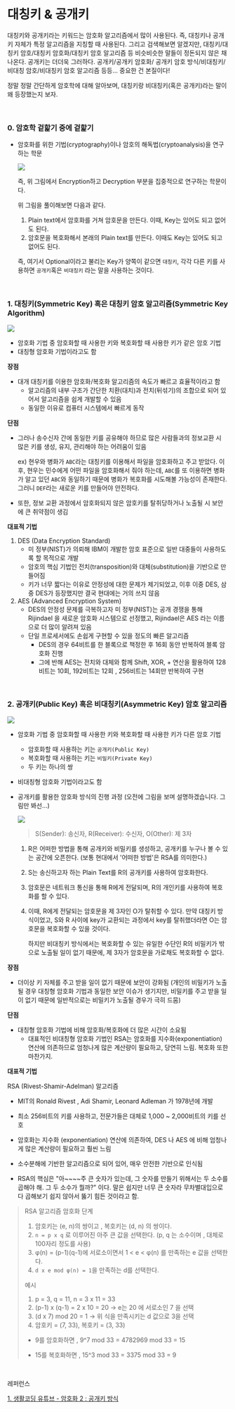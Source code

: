 # 대칭키 & 공개키

대칭키와 공개키라는 키워드는 암호화 알고리즘에서 많이 사용된다. 즉, 대칭키나 공개키 자체가 특정 알고리즘을 지칭할 때 사용된다. 그리고 검색해보면 알겠지만, 대칭키/대칭키 암호/대칭키 암호화/대칭키 암호 알고리즘 등 비슷비슷한 말들이 정돈되지 않은 채 나온다. 공개키는 더더욱 그러하다. 공개키/공개키 암호화/ 공개키 암호 방식/비대칭키/비대칭 암호/비대칭키 암호 알고리즘 등등... 중요한 건 본질이다! 

정말 정말 간단하게 암호학에 대해 알아보며, 대칭키랑 비대칭키(혹은 공개키)라는 말이 왜 등장했는지 보자.

<br>

### 0. 암호학 겉핥기 중에 겉핥기

- 암호화를 위한 기법(cryptography)이나 암호의 해독법(cryptoanalysis)을 연구하는 학문

  ![](https://i.imgur.com/iRCNCHh.png)

  즉, 위 그림에서 Encryption하고 Decryption 부분을 집중적으로 연구하는 학문이다.


  위 그림을 풀이해보면 다음과 같다.

  1. Plain text에서 암호화를 거쳐 암호문을 만든다. 이때, Key는 있어도 되고 없어도 된다.
  2. 암호문을 복호화해서 본래의 Plain text를 만든다. 이때도 Key는 있어도 되고 없어도 된다.

  즉, 여기서 Optional이라고 불리는 Key가 양쪽이 같으면 `대칭키`, 각각 다른 키를 사용하면 `공개키`혹은 `비대칭키` 라는 말을 사용하는 것이다.

<br>

### 1. 대칭키(Symmetric Key) 혹은 대칭키 암호 알고리즘(Symmetric Key Algorithm)

![](https://i.imgur.com/agzLmxr.png)

- 암호화 기법 중 암호화할 때 사용한 키와 복호화할 때 사용한 키가 같은 암호 기법
- 대칭형 암호화 기법이라고도 함

**장점**

- 대개 대칭키를 이용한 암호화/복호화 알고리즘의 속도가 빠르고 효율적이라고 함
  - 알고리즘의 내부 구조가 간단한 치환(대치)과 전치(뒤섞기)의 조합으로 되어 있어서 알고리즘을 쉽게 개발할 수 있음
  - 동일한 이유로 컴퓨터 시스템에서 빠르게 동작

**단점**

- 그러나 송수신자 간에 동일한 키를 공유해야 하므로 많은 사람들과의 정보교환 시 많은 키를 생성, 유지, 관리해야 하는 어려움이 있음

  ex) 현우와 병화가 `ABC`라는 대칭키를 이용해서 파일을 암호화하고 주고 받았다. 이후, 현우는 민수에게 어떤 파일을 암호화해서 줘야 하는데, `ABC`를 또 이용하면 병화가 알고 있던 `ABC`와 동일하기 때문에 병화가 복호화를 시도해볼 가능성이 존재한다. 그러니 `DEF`라는 새로운 키를 만들어야 안전하다.

- 또한, 정보 교환 과정에서 암호화되지 않은 암호키를 탈취당하거나 노출될 시 보안에 큰 취약점이 생김

**대표적 기법**

1. DES (Data Encryption Standard)
   - 미 정부(NIST)가 의뢰해 IBM이 개발한 암호 표준으로 일반 대중들이 사용하도록 할 목적으로 개발
   - 암호의 핵심 기법인 전치(transposition)와 대체(substitution)을 기반으로 만들어짐
   - 키가 너무 짧다는 이유로 안정성에 대한 문제가 제기되었고, 이후 이중 DES, 삼중 DES가 등장했지만 결국 현대에는 거의 쓰지 않음
2. AES (Advanced Encryption System)
   - DES의 안정성 문제를 극복하고자 미 정부(NIST)는 공개 경쟁을 통해 Rijindael 을 새로운 암호화 시스템으로 선정했고, Rijindael은 AES 라는 이름으로 더 많이 알려져 있음
   - 단일 프로세서에도 손쉽게 구현할 수 있을 정도의 빠른 알고리즘
     - DES의 경우 64비트를 한 블록으로 책정한 후 16회 동안 반복하여 블록 암호화 진행
     - 그에 반해 AES는 전치와 대체와 함께 Shift, XOR, + 연산을 활용하여 128비트는 10회, 192비트는 12회 , 256비트는 14회만 반복하여 구현

<br>

### 2. 공개키(Public Key) 혹은 비대칭키(Asymmetric Key) 암호 알고리즘

![](https://i.imgur.com/XoV4P2l.png)

- 암호화 기법 중 암호화할 때 사용한 키와 복호화할 때 사용한 키가 다른 암호 기법

  - 암호화할 때 사용하는 키는 `공개키(Public Key)`
  - 복호화할 때 사용하는 키는 `비밀키(Private Key)`
  - 두 키는 하나의 쌍

- 비대칭형 암호화 기법이라고도 함

- 공개키를 활용한 암호화 방식의 진행 과정 (오전에 그림을 보며 설명하겠습니다. 그림만 봐선...)

  ![](https://i.imgur.com/kiJNn3i.png)

  > S(Sender): 송신자, R(Receiver): 수신자, O(Other): 제 3자

  1. R은 어떠한 방법을 통해 공개키와 비밀키를 생성하고, 공개키를 누구나 볼 수 있는 공간에 오픈한다. (보통 현대에서 '어떠한 방법'은 RSA를 의미한다.)

  2. S는 송신하고자 하는 Plain Text를 R의 공개키를 사용하여 암호화한다.

  3. 암호문은 네트워크 통신을 통해 R에게 전달되며, R의 개인키를 사용하여 복호화를 할 수 있다.

  4. 이때, R에게 전달되는 암호문을 제 3자인 O가 탈취할 수 있다. 만약 대칭키 방식이었고, S와 R 사이에 key가 교환되는 과정에서 key를 탈취했더라면 O는 암호문을 복호화할 수 있을 것이다.

     하지만 비대칭키 방식에서는 복호화할 수 있는 유일한 수단인 R의 비밀키가 밖으로 노출될 일이 없기 때문에, 제 3자가 암호문을 가로채도 복호화할 수 없다.

**장점**

- 더이상 키 자체를 주고 받을 일이 없기 때문에 보안이 강화됨 (개인의 비밀키가 노출될 경우 대칭형 암호화 기법과 동일한 보안 이슈가 생기지만, 비밀키를 주고 받을 일이 없기 때문에 일반적으로는 비밀키가 노출될 경우가 극히 드뭄)

**단점**

- 대칭형 암호화 기법에 비해 암호화/복호화에 더 많은 시간이 소요됨
  - 대표적인 비대칭형 암호화 기법인 RSA는 암호화를 지수화(exponentiation) 연산에 의존하므로 엄청나게 많은 계산량이 필요하고, 당연히 느림. 복호화 또한 마찬가지.

**대표적 기법**

RSA (Rivest-Shamir-Adelman) 알고리즘

- MIT의 Ronald Rivest , Adi Shamir, Leonard Adleman 가 1978년에 개발
- 최소 256비트의 키를 사용하고, 전문가들은 대체로 1,000 ~ 2,000비트의 키를 선호
- 암호화는 지수화 (exponentiation) 연산에 의존하여, DES 나 AES 에 비해 엄청나게 많은
  계산량이 필요하고 훨씬 느림
- 소수분해에 기반한 알고리즘으로 되어 있어, 매우 안전한 기반으로 인식됨

- RSA의 핵심은 "아~~~~주 큰 숫자가 있는데, 그 숫자를 만들기 위해서는 두 소수를 곱해야 해. 그 두 소수가 뭘까?" 이다. 말은 쉽지만 너무 큰 숫자라 무차별대입으로 다 곱해보기 쉽지 않아서 뚫기 힘든 것이라고 함.

> RSA 알고리즘 암호화 단계
>
> 1. 암호키는 (e, n)의 쌍이고 , 복호키는 (d, n) 의 쌍이다.
> 2. `n = p x q` 로 이루어진 아주 큰 값을 선택한다. 
>    (p, q 는 소수이며 , 대체로 100자리 정도를 사용)
> 3. φ(n) = (p-1)(q-1)에 서로소이면서 1 < e < φ(n) 를 만족하는 e 값을 선택한다.
> 4. `d x e mod φ(n) = 1`을 만족하는 d를 선택한다.
>
> 
> 예시
>
> 1. p = 3, q = 11, n = 3 x 11 = 33
> 2. (p-1) x (q-1) = 2 x 10 = 20
>    -> e는 20 에 서로소인 7 을 선택
> 3. (d x 7) mod 20 = 1
>    -> 위 식을 만족시키는 d 값으로 3을 선택
> 4. 암호키 = (7, 33), 복호키 = (3, 33)
>
> - 9를 암호화하면 , 9^7 mod 33 = 4782969 mod 33 = 15
>
> - 15를 복호화하면 , 15^3 mod 33 = 3375 mod 33 = 9

<br>



레퍼런스

[1. 생활코딩 유튜브 - 암호화 2 : 공개키 방식](https://www.youtube.com/watch?v=_6Ri-Ha5uZE)
